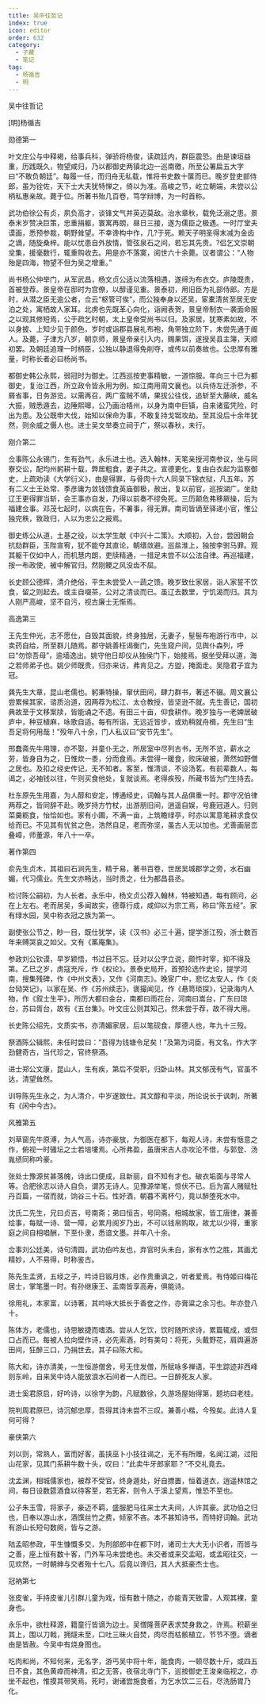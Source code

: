 ```yaml
---
title: 吴中往哲记
index: true
icon: editor
order: 632
category:
  - 子藏
  - 笔记
tag:
  - 杨循吉
  - 明
---
```


吴中往哲记  

[明]杨循吉  

勋德第一  

叶文庄公与中释褐，给事兵科，弹骄将杨俊，读疏廷内，群臣震恐。由是谏垣益重，历践既久，物望咸归，乃以都御史两镇北边一巡南徼，所至公署扁五大字曰“不敢负朝廷”。每履一任，而归舟无私载，惟将书史数十箧而已。晚岁登吏部侍郎，虽为铨佐，天下士大夫犹特惮之，倚以为准。高峻之节，屹立朝端，未尝以公柄私惠亲故。薨于位。所著书殆几百卷，笃学辩博，为一时首称。  

武功伯徐公有贞，夙负高才，谈锋文气并英迈莫敌。治水章秋，载免泛溺之患。景泰末岁赞决巨策，忠重捐躯，寰寓再朗，昼日三接，遂为儒臣之极遇。一时厅堂夫谟画，悉预参裁，朝野耸望。不幸谗构中作，几?于死。赖天子明圣得末减为金齿之谪，随旋桑梓。能以忧患自外放情，管弦泉石之间，若忘其先贵。?侣乞文崇朝坌集，援毫数行，辄重购收去。用是亦不落寞，阅世六十余薨。议者谓公：“人物殆是四海，物望不但为吴之增重。”  

尚书杨公仲举门，从军武昌，杨文贞公适以流落相遇，遂缔为布衣交。庐陵既贵，首被登荐。景皇帝在邸时为宫僚，以醇谨见重。景泰初，用旧臣为礼部侍郎。方是时，从潜之臣无逾公者，佥云“枢管可俟”，而公独奉身以还吴，宦橐清贫至居无安泊之处，寓栖故人家耳。北虏也先既革心向化，诣阙表贺，景皇帝制衣一袭面命服之以观其修短焉，公于疏乞时朝，太上皇帝受尚书以归。及家居，犹寒素如故，不以身披、上知少见于颜色，岁时或诣郡县展礼布袍，角带独立阶下，未尝先通于阍人。及薨，子津方八岁，朝京师，景皇帝亲引入内，赐果饵，遂授吴县主簿，天顺初罢。及朝廷追理一时柄臣，公独以静退得免削夺，或传以前奏故也。公忠厚有雅量，时称长者必曰杨尚书。  

都御史韩公永熙，弱冠时为御史。江西巡按吏事精敏，一道惊服。年向三十已为都御史，复治江西，所立政令皆永用为例，如江南用周文襄也。以兵侍左迁浙参，不屑省事，日务游览。以需再召，两广蛮贼不靖，果拔公往伐，追斩至大藤峡，威名大振，贼悉遁去，边陲熙嗥，公乃画治梧州，以身为南中巨镇，自来诸蛮凭险，时出为患。及公既申大伐，始知以保命为事，不敢复持戈铤攻劫。至其没后十余年犹然，则余威之慑人也。进士吴文举奏立祠于广，祭以春秋，未行。  

刚介第二  

佥事陈公永锡门，生有劲气，永乐进士也。选入翰林，天笔亲授河南参议，坐与同寮交讼，配均州躬耕十载，弊居粗食，妻子共之。宣德更化，复由白衣起为监察御史，上疏劝读《大学衍义》，由是得罪，与骨肉十六人同录下锦衣狱，凡五年。苏有二义士王处常、季彦庸为敛钱馈食英庙御极，赦出，复以前官，巡按湖广。坐劾辽王更得罪当斩，会王事亦自发，乃得以前奏不缪免死。三历颠危弗移厥操，后为福建佥事。邓茂七起时，以病在告，不署事，得无罪。南司皆谪至驿递小官，惟公独完秩，致政归，人以为忠公之报焉。  

御史练公从道，土基之役，以太学生献《中兴十二策》。大顺初，入台，尝因朝会抗劾群臣，玉陛宣宥，犹不能夺其直论，朝缙敛避。巡盐淮上，独按李驸马罪。观其躯干仅如中人，而机慧内朗，吏牍精通，一措足未尝不以公法自律。再巡福建，按一布政使，被中解官归。然刚鲠之风没齿不屈。  

长史顾公德辉，清介绝俗，平生未尝受人一蔬之馈。晚岁致仕家居，诣人家誓不饮食，留之则起去。或主自啜茶，公对之清谈而已。虽辽去数里，宁饥渴而归。其为人刚严高峻，坚不自污，视古廉士无惭焉。  

高逸第三  

王先生仲光，志不愿仕，自毁其面貌，终身独居，无妻子，髽髻布袍游行市中，以卖药自给，所至群儿随焉。郡守姚善枉谒衡门，先生窥户间，见舆仆森列，呼曰“勿惊吾母”，逾墙逸出。姚守他日却仪从独侯门下，始接焉。据坐受拜以道，海之若师弟子也。姚少师既贵，归亦来访，弗肯见之。方盥，掩面走。吴隐君子宜为冠。  

龚先生大章，昆山老儒也。躬秉特操，窜伏田间，肆力群书，著述不辍。周文襄公尝累候其家，谘质治道，因两荐为松江、太仓教授，皆坚逊不就。先生善记，国初典故至于文移案牍，皆能诵之不遗。有田三十亩，仰食耕作。晚岁独与一老婢居破庐中，种豆植麻，咏歌自适。每有所诣，无远近皆步，或劝稍就舟楫，先生曰“生吾足将何用哉！”殁年八十余，门人私议曰“安节先生”。  

邢蠢斋先牛用理，亦不娶，并童仆无之，所居室中尽列古书，无所不览，薪水之劳，皆身自为之，日惟炊一黍，分而食焉。未尝得一暖食，败床破被，萧然如野僧之居也。及扣之经史传记，无不知者。客至，惟清谈，不设汤茗。有前辈数人，每谒之，必袖钱以往，午则买食他处，复就谈焉。老得疾殁，所藏书皆为门生持去。  

杜东原先生用嘉，为人醇和安定，博通经史，词翰与其人品俱重一时。郡守况伯律两荐之，皆同辞不赴。晚岁持方竹杖，出游朋旧间，逍遥自娱，号鹿冠道人。归则菜羹粝食，怡恰如也。家有小圃，不满一亩，上筑瞻绿亭，时亦以寓意笔耕求食仅给而已。不见其有忧贫之色，浩然自足，老而弥坚，虽古人无以加也。尤善画层峦叠嶂，师董源，年八十一卒。  

著作第四  

俞先生贞木，其祖曰石涧先生，精于易，著书百卷，世居吴城郡学之旁，水石幽媚，代习儒业。先生文亦畅达，当时贵之，仕为都昌县丞。  

检讨陈公嗣初，为人长者。永乐中，杨文贞公荐入翰林，特被知遇，每有顾问，必在上左右。老而居吴，多闻故实，德尊行成，咸仰以为宗工焉，称曰“陈五经”。家有绿水园，吴中称衣冠之族为第一。  

副使张公节之，眇一目，既仕犹学，读《汉书》必三十遍，提学浙江殁，浙士数百年来赙哭哀之如父。文有《筿庵集》。  

参政刘公钦谟，早岁颖悟，书过目不忘。廷对以公字立说，颇忤时宰，抑不得及第。乙巳之岁，虏寇充斥，作《权论》。景泰史局开，首预抡选作史论，提学河南，搜集残碑，作《中州文表》，又作《河南志》。晚宦广中，悲忆太安人，作《炎台恸哭记》，以家在吴、作《苏州续志》，褒撮闻见，作《悬笥琐探》，记录海内人物，作《叙士生平》，所历大都曰金台，南都曰雨花台，河南曰嵩台，广东曰琼台，苏曰胥台，故有《五台集》。叶文庄公则其知己，然未尝于荐，故不得大用。  

长史陈公绍先，文质实书，亦清媚家居，后以笔砚食，厚德人也，年九十三殁。  

祭酒陈公辑熙，未任时尝曰：“吾得为钱塘令足矣！”及第为词臣，有文名，作大字劲健奇古，当代珍之，官终祭酒。  

进士郑公文康，昆山人，生有疾，第后不受职，归卧山林。其文郁茂有气，官虽不达，清望耸然。  

训导陈先生永之，为人清介，中岁遂致仕。其文醇和平淡，所论说长于讽刺，所著有《闲中今古》。  

风雅第五  

刘草窗先牛原溥，为人气高，诗亦豪放，为御医在都下，每观人诗，未尝有惬意之作，俯视一时骚坛之士若培塿焉。心所弗盈，虽唐宋古人亦攻沦不借，与郭登、汤胤绩同称吟豪。  

张处士豫源贫甚落魄，诗出口便成，且新丽，自不知有才也。破衣垢面与寻常人等。合肥徐志以诗人自负，谓苏无诗人。见豫源举笔，惊伏不已。后为富人赌赋牡丹百篇，一宿而就，饷谷三十石。性好酒，朝暮不离杯勺，竟以醉堕死水中。  

沈氏二先生，兄曰贞吉，号南斋；弟曰恒吉，号同斋。相城故家，皆工唐律，兼善绘事，每赋一诗、营一障，必累月阅岁乃出，不可以钱帛购取，故尤以少得，重家庭之间自相唱酬，下至仆隶，悉谙文墨。并年八十余。  

佥事刘公廷美，诗句清圆，武功伯吟友也，弃官时头未白，家有水竹之胜，其画尤精妙，人不易得，时称鉴古。  

陈先生孟贤，五经之子，吟诗日锻月炼，必作贵重讽之，听者爱焉。有侍姬曰梅花居士，掌笔墨一时。有孙继康王、盂南皆享高寿，俱能诗。  

徐用礼，本家富，以诗著，其吟咏大抵长于香奁之作，亦膏粱之余习也。年亦登八十。  

陈体方，老儒也，诗思敏捷而嗜酒。尝从人乞饮，饮时随所求诗，累篇辄成，或但口占而已。每被人拉向壁作诗，必先索酒，时有美句：将死，头戴野花，肩舆遍游田间，狂醉三口，乃捐世去。其子曰陈大和。  

陈大和，诗亦清美，一生恒游僧舍，号无住发僧，所赋咏多禅语，平生踪迹非西峰则东岭，自来吴中诗人能放浪水石间者一人而已。一日醉死友人家。  

进士奚君原启，好吟诗，以徐字为韵，凡赋数徐，久游场屋始得第，题坊曰老桂。  

院判周君原巳，诗沉郁忠厚，吾得其诗未尝不三叹。兼善小楷，今殁矣。此诗人复何可得？  

豪侠第六  

刘以则，常熟人，富而好客，虽挟巫卜小技往谒之，无不有所赠，名闻江湖，过阳山花家，见其门系耕牛数十头，叹曰：“此卖牛牙郎家耶？”不交礼竟去。  

沈孟渊，相城儒家也，被荐不受官，终身遁处，好自摽置，恒着道衣，逍遥林馆之间，每日设数筵酒食以待客至，若无客，则令人于溪上望焉，惟恐不至也。  

公子朱玉雪，将家子，豪迈不羁，盛服肥马往来士大夫间，人许其豪。武功伯之归也，日奉以游山水，酒馔丝竹之费，倾家不吝。本不甚知诗书，而特好词翰。武功有游山长短句数阕，皆与之游。  

陆孟昭参政，平生慷慨多交，为刑部郎中在都下时，诸司士大大无小识者，而皆与之善，座上恒有数十客，门外车马未尝绝也。未交者或来交孟昭，或孟昭往交，一见欢然，一时朝绅与交者殆十七八。后竟以谗归，其人大抵豪杰士也。  

冠衲第七  

张皮雀，手持皮雀儿引群儿童为戏，恒有数十随之，亦能青天致雷，人观其裸，童身也。  

永乐中，欲杜释源，籍童行皆谪为边士。吴僧隆菩萨表求焚身救之，许焉。积薪坐其上，围以刀戟，拥燧未至，口吐三昧火自焚，肉尽而枯骸植立，节节不堕。谪者由是皆赦。今吴中有烧身图也。  

吃肉和尚，不知何来，无名字，游丐吴中将十年，能食肉，一顿尽数十斤，或四五日不食，其色黄瘁而神清，扣之无答，夜宿北寺门下，巡按御史王浚亲临视之，亦坐不起也，惟摸其带笑焉。死时，谢诸尝施食者，为乞水饮二三石，尽洗肠胃乃化。  
